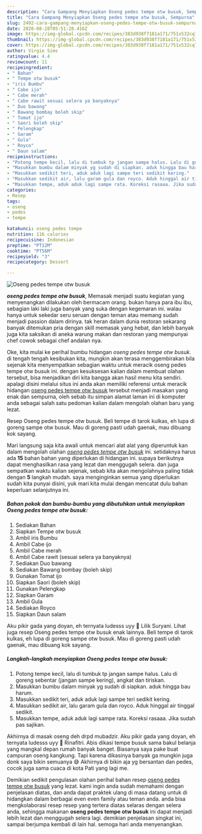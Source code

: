 ```yaml
---
description: "Cara Gampang Menyiapkan Oseng pedes tempe otw busuk, Sempurna"
title: "Cara Gampang Menyiapkan Oseng pedes tempe otw busuk, Sempurna"
slug: 2492-cara-gampang-menyiapkan-oseng-pedes-tempe-otw-busuk-sempurna
date: 2020-08-28T05:51:28.416Z
image: https://img-global.cpcdn.com/recipes/383d938f7181a171/751x532cq70/oseng-pedes-tempe-otw-busuk-foto-resep-utama.jpg
thumbnail: https://img-global.cpcdn.com/recipes/383d938f7181a171/751x532cq70/oseng-pedes-tempe-otw-busuk-foto-resep-utama.jpg
cover: https://img-global.cpcdn.com/recipes/383d938f7181a171/751x532cq70/oseng-pedes-tempe-otw-busuk-foto-resep-utama.jpg
author: Virgie Sims
ratingvalue: 4.4
reviewcount: 11
recipeingredient:
- " Bahan"
- " Tempe otw busuk"
- "iris Bumbu"
- " Cabe ijo"
- " Cabe merah"
- " Cabe rawit sesuai selera ya banyaknya"
- " Duo bawang"
- " Bawang bombay boleh skip"
- " Tomat ijo"
- " Saori boleh skip"
- " Pelengkap"
- " Garam"
- " Gula"
- " Royco"
- " Daun salam"
recipeinstructions:
- "Potong tempe kecil, lalu di tumbuk tp jangan sampe halus. Lalu di goreng sebentar (jangan sampe kering), angkat dan tiriskan."
- "Masukkan bumbu dalam minyak yg sudah di siapkan. aduk hingga bau harum."
- "Masukkan sedikit teri, aduk aduk lagi sampe teri sedikit kering."
- "Masukkan sedikit air, lalu garam gula dan royco. Aduk hinggal air tinggal sedikit."
- "Masukkan tempe, aduk aduk lagi sampe rata. Koreksi rasaaa. Jika sudah pas sajikan."
categories:
- Resep
tags:
- oseng
- pedes
- tempe

katakunci: oseng pedes tempe 
nutrition: 116 calories
recipecuisine: Indonesian
preptime: "PT12M"
cooktime: "PT56M"
recipeyield: "3"
recipecategory: Dessert

---
```



![Oseng pedes tempe otw busuk](https://img-global.cpcdn.com/recipes/383d938f7181a171/751x532cq70/oseng-pedes-tempe-otw-busuk-foto-resep-utama.jpg)

<b><i>oseng pedes tempe otw busuk</i></b>, Memasak menjadi suatu kegiatan yang menyenangkan dilakukan oleh bermacam orang. bukan hanya para ibu ibu, sebagian laki laki juga banyak yang suka dengan kegemaran ini. walau hanya untuk sekedar seru seruan dengan teman atau memang sudah menjadi passion dalam dirinya. tak heran dalam dunia restoran sekarang banyak ditemukan pria dengan skill memasak yang hebat, dan lebih banyak juga kita saksikan di aneka warung makan dan restoran yang mempunyai chef cowok sebagai chef andalan nya.

Oke, kita mulai ke perihal bumbu hidangan <i>oseng pedes tempe otw busuk</i>. di tengah tengah kesibukan kita, mungkin akan terasa menggembirakan bila sejenak kita menyempatkan sebagian waktu untuk meracik oseng pedes tempe otw busuk ini. dengan kesuksesan kalian dalam membuat olahan tersebut, bisa menjadikan diri kita bangga akan hasil menu kita sendiri. apalagi disini melalui situs ini anda akan memiliki referensi untuk meracik hidangan <u>oseng pedes tempe otw busuk</u> tersebut menjadi masakan yang enak dan sempurna, oleh sebab itu simpan alamat laman ini di komputer anda sebagai salah satu pedoman kalian dalam mengolah olahan baru yang lezat.

Resep Oseng pedes tempe otw busuk. Beli tempe di tarok kulkas, eh lupa di goreng sampe otw busuk. Mau di goreng pasti udah gaenak, mau dibuang kok sayang.


Mari langsung saja kita awali untuk mencari alat alat yang diperuntuk kan dalam mengolah olahan <u><i>oseng pedes tempe otw busuk</i></u> ini. setidaknya harus ada <b>15</b> bahan bahan yang diperlukan di hidangan ini. supaya berikutnya dapat menghasilkan rasa yang lezat dan menggugah selera. dan juga sempatkan waktu kalian sejenak, sebab kita akan mengolahnya paling tidak dengan <b>5</b> langkah mudah. saya menginginkan semua yang diperlukan sudah kita punyai disini, yuk mari kita mulai dengan mencatat dulu bahan keperluan selanjutnya ini.

<!--inarticleads1-->

##### Bahan pokok dan bumbu-bumbu yang dibutuhkan untuk menyiapkan Oseng pedes tempe otw busuk:

1. Sediakan  Bahan
1. Siapkan  Tempe otw busuk
1. Ambil iris Bumbu
1. Ambil  Cabe ijo
1. Ambil  Cabe merah
1. Ambil  Cabe rawit (sesuai selera ya banyaknya)
1. Sediakan  Duo bawang
1. Sediakan  Bawang bombay (boleh skip)
1. Gunakan  Tomat ijo
1. Siapkan  Saori (boleh skip)
1. Gunakan  Pelengkap
1. Siapkan  Garam
1. Ambil  Gula
1. Sediakan  Royco
1. Siapkan  Daun salam


Aku pikir gada yang doyan, eh ternyata ludesss uyy 🥰 Lilik Suryani. Lihat juga resep Oseng pedes tempe otw busuk enak lainnya. Beli tempe di tarok kulkas, eh lupa di goreng sampe otw busuk. Mau di goreng pasti udah gaenak, mau dibuang kok sayang. 

<!--inarticleads2-->

##### Langkah-langkah menyiapkan Oseng pedes tempe otw busuk:

1. Potong tempe kecil, lalu di tumbuk tp jangan sampe halus. Lalu di goreng sebentar (jangan sampe kering), angkat dan tiriskan.
1. Masukkan bumbu dalam minyak yg sudah di siapkan. aduk hingga bau harum.
1. Masukkan sedikit teri, aduk aduk lagi sampe teri sedikit kering.
1. Masukkan sedikit air, lalu garam gula dan royco. Aduk hinggal air tinggal sedikit.
1. Masukkan tempe, aduk aduk lagi sampe rata. Koreksi rasaaa. Jika sudah pas sajikan.


Akhirnya di masak oseng deh drpd mubadzir. Aku pikir gada yang doyan, eh ternyata ludesss uyy 🥰 Rinafitri. Abis dikasi tempe busuk sama bakul belanja yang mangkal depan rumah banyak banget. Biasanya saya pake buat campuran oseng kangkung. Tapi karena dikasinya banyak ga mungkin juga donk saya bikin semuanya 😅 Akhirnya di bikin aja yg bersantan dan pedes, cocok juga sama cuaca di kota Pati yang lagi me. 

Demikian sedikit pengulasan olahan perihal bahan resep <u>oseng pedes tempe otw busuk</u> yang lezat. kami ingin anda sudah memahami dengan penjelasan diatas, dan anda dapat praktek ulang di masa datang untuk di hidangkan dalam berbagai even even family atau teman anda. anda bisa mengkolaborasi resep resep yang tertera diatas selaras dengan selera anda, sehingga makanan <b>oseng pedes tempe otw busuk</b> ini dapat menjadi lebih lezat dan menggugah selera lagi. demikian penjelasan singkat ini, sampai berjumpa kembali di lain hal. semoga hari anda menyenangkan.

